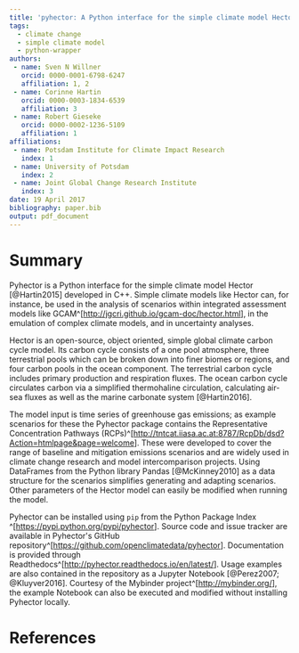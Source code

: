 ```yaml
---
title: 'pyhector: A Python interface for the simple climate model Hector'
tags:
  - climate change
  - simple climate model
  - python-wrapper
authors:
 - name: Sven N Willner
   orcid: 0000-0001-6798-6247
   affiliation: 1, 2
 - name: Corinne Hartin
   orcid: 0000-0003-1834-6539
   affiliation: 3
 - name: Robert Gieseke
   orcid: 0000-0002-1236-5109
   affiliation: 1
affiliations:
 - name: Potsdam Institute for Climate Impact Research
   index: 1
 - name: University of Potsdam
   index: 2
 - name: Joint Global Change Research Institute
   index: 3
date: 19 April 2017
bibliography: paper.bib
output: pdf_document
---
```


# Summary

Pyhector is a Python interface for the simple climate model Hector [@Hartin2015] developed in C++. Simple climate models like Hector can, for instance, be used in the analysis of scenarios within integrated assessment models like
GCAM^[<http://jgcri.github.io/gcam-doc/hector.html>],
in the emulation of complex climate models, and in uncertainty analyses.

Hector is an open-source, object oriented, simple global climate carbon cycle model. Its carbon cycle consists of a one pool atmosphere, three terrestrial pools which can be broken down into finer biomes or regions, and four carbon pools in the ocean component. The terrestrial carbon cycle includes primary production and respiration fluxes. The ocean carbon cycle circulates carbon via a simplified thermohaline circulation, calculating air-sea fluxes as well as the marine carbonate system [@Hartin2016].

The model input is time series of greenhouse gas emissions; as example scenarios for
these the Pyhector package contains the Representative Concentration Pathways
(RCPs)^[<http://tntcat.iiasa.ac.at:8787/RcpDb/dsd?Action=htmlpage&page=welcome>].
These were developed to cover the range of baseline and mitigation emissions scenarios
and are widely used in climate change research and model intercomparison projects.
Using DataFrames from the Python library Pandas [@McKinney2010] as a data
structure for the scenarios simplifies generating and adapting scenarios.
Other parameters of the Hector model can easily be modified when running the model.

Pyhector can be installed using `pip` from the Python Package Index ^[<https://pypi.python.org/pypi/pyhector>].
Source code and issue tracker are available in Pyhector's GitHub
repository^[<https://github.com/openclimatedata/pyhector>].
Documentation is provided through
Readthedocs^[<http://pyhector.readthedocs.io/en/latest/>].
Usage examples are also contained in the repository as a Jupyter Notebook [@Perez2007; @Kluyver2016]. Courtesy of the Mybinder project^[<http://mybinder.org/>], the example
Notebook can also be executed and modified without installing Pyhector locally.

# References